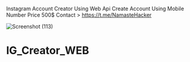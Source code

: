 Instagram Account Creator Using Web Api
Create Account Using Mobile Number
Price 500$
Contact > https://t.me/NamasteHacker

![Screenshot (113)](https://user-images.githubusercontent.com/95855028/231895004-a4142b7b-7c82-40bc-9c9c-cae14c3b5774.png)
# IG_Creator_WEB
